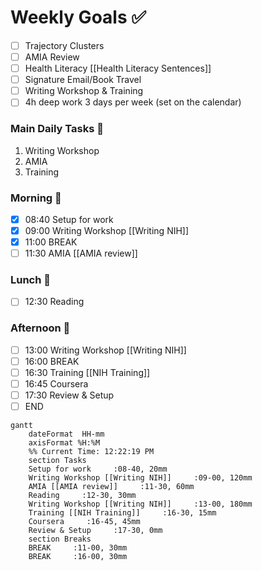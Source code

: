 # Weekly Goals ✅
  - [ ] Trajectory Clusters 
  - [ ] AMIA Review 
  - [ ] Health Literacy [[Health Literacy Sentences]]
  - [ ] Signature Email/Book Travel
  - [ ] Writing Workshop & Training 
  - [ ] 4h deep work 3 days per week (set on the calendar)
### Main Daily Tasks 💚 
1. Writing Workshop
2. AMIA
3. Training
### Morning 🔨
- [x] 08:40 Setup for work
- [x] 09:00 Writing Workshop [[Writing NIH]]
- [x] 11:00 BREAK
- [ ] 11:30 AMIA [[AMIA review]]

### Lunch 👀
- [ ] 12:30 Reading
### Afternoon 👻
- [ ] 13:00 Writing Workshop [[Writing NIH]]
- [ ] 16:00 BREAK
- [ ] 16:30 Training [[NIH Training]]
- [ ] 16:45 Coursera
- [ ] 17:30 Review & Setup
- [ ] END
```mermaid
gantt
    dateFormat  HH-mm
    axisFormat %H:%M
    %% Current Time: 12:22:19 PM
    section Tasks
    Setup for work     :08-40, 20mm
    Writing Workshop [[Writing NIH]]     :09-00, 120mm
    AMIA [[AMIA review]]     :11-30, 60mm
    Reading     :12-30, 30mm
    Writing Workshop [[Writing NIH]]     :13-00, 180mm
    Training [[NIH Training]]     :16-30, 15mm
    Coursera     :16-45, 45mm
    Review & Setup     :17-30, 0mm
    section Breaks
    BREAK     :11-00, 30mm
    BREAK     :16-00, 30mm
```

